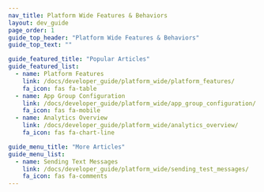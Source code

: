 ```yaml
---
nav_title: Platform Wide Features & Behaviors
layout: dev_guide
page_order: 1
guide_top_header: "Platform Wide Features & Behaviors"
guide_top_text: ""

guide_featured_title: "Popular Articles"
guide_featured_list:
  - name: Platform Features
    link: /docs/developer_guide/platform_wide/platform_features/
    fa_icon: fas fa-table
  - name: App Group Configuration
    link: /docs/developer_guide/platform_wide/app_group_configuration/
    fa_icon: fas fa-mobile
  - name: Analytics Overview
    link: /docs/developer_guide/platform_wide/analytics_overview/
    fa_icon: fas fa-chart-line

guide_menu_title: "More Articles"
guide_menu_list:
  - name: Sending Text Messages
    link: /docs/developer_guide/platform_wide/sending_test_messages/
    fa_icon: fas fa-comments
---
```

